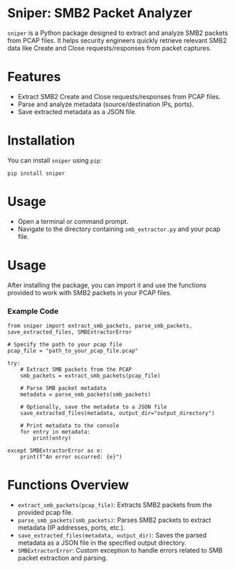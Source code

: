 # Sniper: SMB2 Packet Analyzer
`sniper` is a Python package designed to extract and analyze SMB2 packets from PCAP files. It helps security engineers quickly retrieve relevant SMB2 data like Create and Close requests/responses from packet captures.

# Features
- Extract SMB2 Create and Close requests/responses from PCAP files.
- Parse and analyze metadata (source/destination IPs, ports).
- Save extracted metadata as a JSON file.

# Installation
You can install `sniper` using `pip`:
```
pip install sniper
```

# Usage
- Open a terminal or command prompt.
- Navigate to the directory containing `smb_extractor.py` and your pcap file.

# Usage
After installing the package, you can import it and use the functions provided to work with SMB2 packets in your PCAP files.

### Example Code
```
from sniper import extract_smb_packets, parse_smb_packets, save_extracted_files, SMBExtractorError

# Specify the path to your pcap file
pcap_file = "path_to_your_pcap_file.pcap"

try:
    # Extract SMB packets from the PCAP
    smb_packets = extract_smb_packets(pcap_file)

    # Parse SMB packet metadata
    metadata = parse_smb_packets(smb_packets)

    # Optionally, save the metadata to a JSON file
    save_extracted_files(metadata, output_dir="output_directory")

    # Print metadata to the console
    for entry in metadata:
        print(entry)

except SMBExtractorError as e:
    print(f"An error occurred: {e}")
```

# Functions Overview
- `extract_smb_packets(pcap_file)`: Extracts SMB2 packets from the provided pcap file.
- `parse_smb_packets(smb_packets)`: Parses SMB2 packets to extract metadata (IP addresses, ports, etc.).
- `save_extracted_files(metadata, output_dir)`: Saves the parsed metadata as a JSON file in the specified output directory.
- `SMBExtractorError`: Custom exception to handle errors related to SMB packet extraction and parsing.
